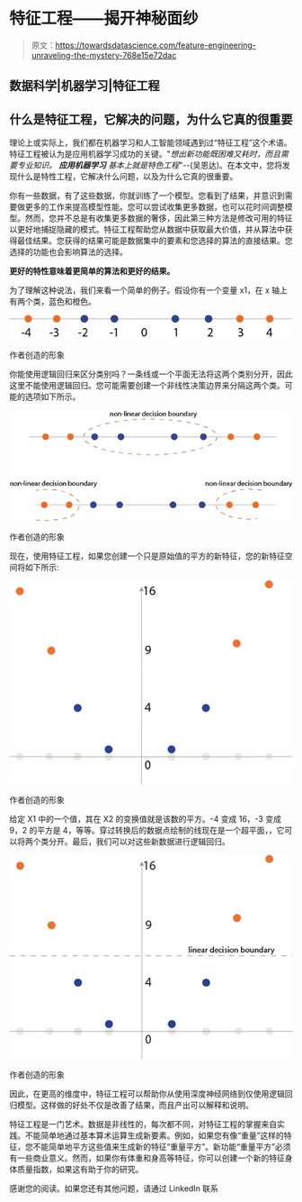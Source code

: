 # 特征工程——揭开神秘面纱

> 原文：<https://towardsdatascience.com/feature-engineering-unraveling-the-mystery-768e15e72dac>

## 数据科学|机器学习|特征工程

## 什么是特征工程，它解决的问题，为什么它真的很重要

理论上或实际上，我们都在机器学习和人工智能领域遇到过“特征工程”这个术语。特征工程被认为是应用机器学习成功的关键。"*想出新功能既困难又耗时，而且需要专业知识。* ***应用机器学习*** *基本上就是特色工程*"--(吴恩达)。在本文中，您将发现什么是特性工程，它解决什么问题，以及为什么它真的很重要。

你有一些数据，有了这些数据，你就训练了一个模型。您看到了结果，并意识到需要做更多的工作来提高模型性能。您可以尝试收集更多数据，也可以花时间调整模型。然而，您并不总是有收集更多数据的奢侈，因此第三种方法是修改可用的特征以更好地捕捉隐藏的模式。特征工程帮助您从数据中获取最大价值，并从算法中获得最佳结果。您获得的结果可能是数据集中的要素和您选择的算法的直接结果。您选择的功能也会影响算法的选择。

**更好的特性意味着更简单的算法和更好的结果。**

为了理解这种说法，我们来看一个简单的例子。假设你有一个变量 x1，在 x 轴上有两个类，蓝色和橙色。

![](img/85b626b0fdbdf82e9aec14f6f0421523.png)

作者创造的形象

你能使用逻辑回归来区分类别吗？一条线或一个平面无法将这两个类别分开，因此这里不能使用逻辑回归。您可能需要创建一个非线性决策边界来分隔这两个类。可能的选项如下所示。

![](img/9c67368a678595f2cc6bb4405d3db590.png)

作者创造的形象

现在，使用特征工程，如果您创建一个只是原始值的平方的新特征，您的新特征空间将如下所示:

![](img/0aa6fef2a055969f2b4a1b014f620d30.png)

作者创造的形象

给定 X1 中的一个值，其在 X2 的变换值就是该数的平方。-4 变成 16，-3 变成 9，2 的平方是 4，等等。穿过转换后的数据点绘制的线现在是一个超平面，，它可以将两个类分开。最后，我们可以对这些新数据进行逻辑回归。

![](img/510cc19cd660e1637778e2ebdc6fcc00.png)

作者创造的形象

因此，在更高的维度中，特征工程可以帮助你从使用深度神经网络到仅使用逻辑回归模型。这样做的好处不仅是改善了结果，而且产出可以解释和说明。

特征工程是一门艺术。数据是非线性的，每次都不同，对特征工程的掌握来自实践。不能简单地通过基本算术运算生成新要素。例如，如果您有像“重量”这样的特征，您不能简单地平方这些值来生成新的特征“重量平方”。新功能“重量平方”必须有一些商业意义。然而，如果你有体重和身高等特征，你可以创建一个新的特征身体质量指数，如果这有助于你的研究。

感谢您的阅读。如果您还有其他问题，请通过 LinkedIn 联系

[](https://swapnilin.github.io/) 
